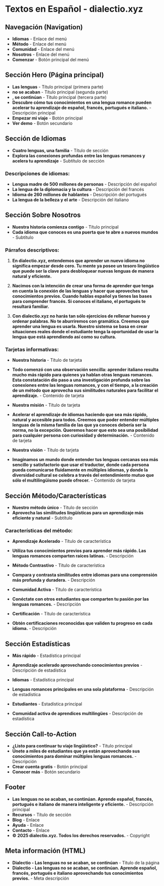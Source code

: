 # Textos en Español - dialectio.xyz

## Navegación (Navigation)
- **Idiomas** - Enlace del menú
- **Método** - Enlace del menú  
- **Comunidad** - Enlace del menú
- **Nosotros** - Enlace del menú
- **Comenzar** - Botón principal del menú

## Sección Hero (Página principal)
- **Las lenguas** - Título principal (primera parte)
- **no se acaban** - Título principal (segunda parte)
- **, se continúan** - Título principal (tercera parte)
- **Descubre cómo tus conocimientos en una lengua romance pueden acelerar tu aprendizaje de español, francés, portugués e italiano.** - Descripción principal
- **Empezar mi viaje** - Botón principal
- **Ver demo** - Botón secundario

## Sección de Idiomas
- **Cuatro lenguas, una familia** - Título de sección
- **Explora las conexiones profundas entre las lenguas romances y acelera tu aprendizaje** - Subtítulo de sección

### Descripciones de idiomas:
- **Lengua madre de 500 millones de personas** - Descripción del español
- **La lengua de la diplomacia y la cultura** - Descripción del francés
- **Idioma de 260 millones de hablantes** - Descripción del portugués
- **La lengua de la belleza y el arte** - Descripción del italiano

## Sección Sobre Nosotros
- **Nuestra historia comienza contigo** - Título principal
- **Cada idioma que conoces es una puerta que te abre a nuevos mundos** - Subtítulo

### Párrafos descriptivos:
1. **En dialectio.xyz, entendemos que aprender un nuevo idioma no significa empezar desde cero. Tu mente ya posee un tesoro lingüístico que puede ser la clave para desbloquear nuevas lenguas de manera natural y eficiente.**

2. **Nacimos con la intención de crear una forma de aprender que tenga en cuenta la conexión de las lenguas y hacer que aproveches tus conocimientos previos. Cuando hablas español ya tienes las bases para comprender francés. Si conoces el italiano, el portugués te resultará familiar.**

3. **Con dialectio.xyz no harás tan sólo ejercicios de rellenar huevos y ordenar palabras. No te aburriremos con gramática. Creemos que aprender una lengua es usarla. Nuestro sistema se basa en crear situaciones reales donde el estudiante tenga la oportunidad de usar la lengua que está aprendiendo así como su cultura.**

### Tarjetas informativas:
- **Nuestra historia** - Título de tarjeta
- **Todo comenzó con una observación sencilla: aprender italiano resulta mucho más rápido para quienes ya hablan otras lenguas romances. Esta constatación dio paso a una investigación profunda sobre las conexiones entre las lenguas romances, y con el tiempo, a la creación de un método que aprovecha sus similitudes naturales para facilitar el aprendizaje.** - Contenido de tarjeta

- **Nuestra misión** - Título de tarjeta
- **Acelerar el aprendizaje de idiomas haciendo que sea más rápido, natural y accesible para todos. Creemos que poder entender múltiples lenguas de la misma familia de las que ya conoces debería ser la norma, no la excepción. Queremos hacer que esto sea una posibilidad para cualquier persona con curiosidad y determinación.** - Contenido de tarjeta

- **Nuestra visión** - Título de tarjeta
- **Imaginamos un mundo donde entender tus lenguas cercanas sea más sencillo y satisfactorio que usar el traductor, donde cada persona pueda comunicarse fluidamente en múltiples idiomas, y donde la diversidad cultural se celebra a través del entendimiento mutuo que sólo el multilingüismo puede ofrecer.** - Contenido de tarjeta

## Sección Método/Características
- **Nuestro método único** - Título de sección
- **Aprovecha las similitudes lingüísticas para un aprendizaje más eficiente y natural** - Subtítulo

### Características del método:
- **Aprendizaje Acelerado** - Título de característica
- **Utiliza tus conocimientos previos para aprender más rápido. Las lenguas romances comparten raíces latinas.** - Descripción

- **Método Contrastivo** - Título de característica
- **Compara y contrasta similitudes entre idiomas para una comprensión más profunda y duradera.** - Descripción

- **Comunidad Activa** - Título de característica
- **Conéctate con otros estudiantes que comparten tu pasión por las lenguas romances.** - Descripción

- **Certificación** - Título de característica
- **Obtén certificaciones reconocidas que validen tu progreso en cada idioma.** - Descripción

## Sección Estadísticas
- **Más rápido** - Estadística principal
- **Aprendizaje acelerado aprovechando conocimientos previos** - Descripción de estadística

- **Idiomas** - Estadística principal
- **Lenguas romances principales en una sola plataforma** - Descripción de estadística

- **Estudiantes** - Estadística principal
- **Comunidad activa de aprendices multilingües** - Descripción de estadística

## Sección Call-to-Action
- **¿Listo para continuar tu viaje lingüístico?** - Título principal
- **Únete a miles de estudiantes que ya están aprovechando sus conocimientos para dominar múltiples lenguas romances.** - Descripción
- **Crear cuenta gratis** - Botón principal
- **Conocer más** - Botón secundario

## Footer
- **Las lenguas no se acaban, se continúan. Aprende español, francés, portugués e italiano de manera inteligente y eficiente.** - Descripción principal
- **Recursos** - Título de sección
- **Blog** - Enlace
- **Ayuda** - Enlace
- **Contacto** - Enlace
- **© 2025 dialectio.xyz. Todos los derechos reservados.** - Copyright

## Meta información (HTML)
- **Dialectio - Las lenguas no se acaban, se continúan** - Título de la página
- **Dialectio - Las lenguas no se acaban, se continúan. Aprende español, francés, portugués e italiano aprovechando tus conocimientos previos.** - Meta descripción